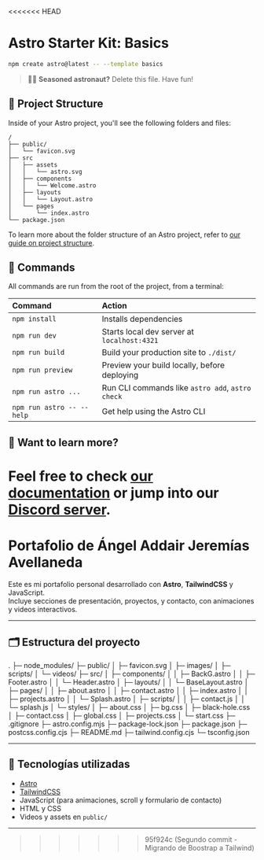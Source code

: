 <<<<<<< HEAD
# Astro Starter Kit: Basics

```sh
npm create astro@latest -- --template basics
```

> 🧑‍🚀 **Seasoned astronaut?** Delete this file. Have fun!

## 🚀 Project Structure

Inside of your Astro project, you'll see the following folders and files:

```text
/
├── public/
│   └── favicon.svg
├── src
│   ├── assets
│   │   └── astro.svg
│   ├── components
│   │   └── Welcome.astro
│   ├── layouts
│   │   └── Layout.astro
│   └── pages
│       └── index.astro
└── package.json
```

To learn more about the folder structure of an Astro project, refer to [our guide on project structure](https://docs.astro.build/en/basics/project-structure/).

## 🧞 Commands

All commands are run from the root of the project, from a terminal:

| Command                   | Action                                           |
| :------------------------ | :----------------------------------------------- |
| `npm install`             | Installs dependencies                            |
| `npm run dev`             | Starts local dev server at `localhost:4321`      |
| `npm run build`           | Build your production site to `./dist/`          |
| `npm run preview`         | Preview your build locally, before deploying     |
| `npm run astro ...`       | Run CLI commands like `astro add`, `astro check` |
| `npm run astro -- --help` | Get help using the Astro CLI                     |

## 👀 Want to learn more?

Feel free to check [our documentation](https://docs.astro.build) or jump into our [Discord server](https://astro.build/chat).
=======
# Portafolio de Ángel Addair Jeremías Avellaneda

Este es mi portafolio personal desarrollado con **Astro**, **TailwindCSS** y JavaScript.  
Incluye secciones de presentación, proyectos, y contacto, con animaciones y videos interactivos.

---

## 🗂 Estructura del proyecto

.
├─ node_modules/
├─ public/
│ ├─ favicon.svg
│ ├─ images/
│ ├─ scripts/
│ └─ videos/
├─ src/
│ ├─ components/
│ │ ├─ BackG.astro
│ │ ├─ Footer.astro
│ │ └─ Header.astro
│ ├─ layouts/
│ │ └─ BaseLayout.astro
│ ├─ pages/
│ │ ├─ about.astro
│ │ ├─ contact.astro
│ │ ├─ index.astro
│ │ ├─ projects.astro
│ │ └─ Splash.astro
│ ├─ scripts/
│ │ ├─ contact.js
│ │ └─ splash.js
│ └─ styles/
│ ├─ about.css
│ ├─ bg.css
│ ├─ black-hole.css
│ ├─ contact.css
│ ├─ global.css
│ ├─ projects.css
│ └─ start.css
├─ .gitignore
├─ astro.config.mjs
├─ package-lock.json
├─ package.json
├─ postcss.config.cjs
├─ README.md
├─ tailwind.config.cjs
└─ tsconfig.json

---

## 🚀 Tecnologías utilizadas

- [Astro](https://astro.build/)
- [TailwindCSS](https://tailwindcss.com/)
- JavaScript (para animaciones, scroll y formulario de contacto)
- HTML y CSS
- Videos y assets en `public/`

---
>>>>>>> 95f924c (Segundo commit - Migrando de Boostrap a Tailwind)
